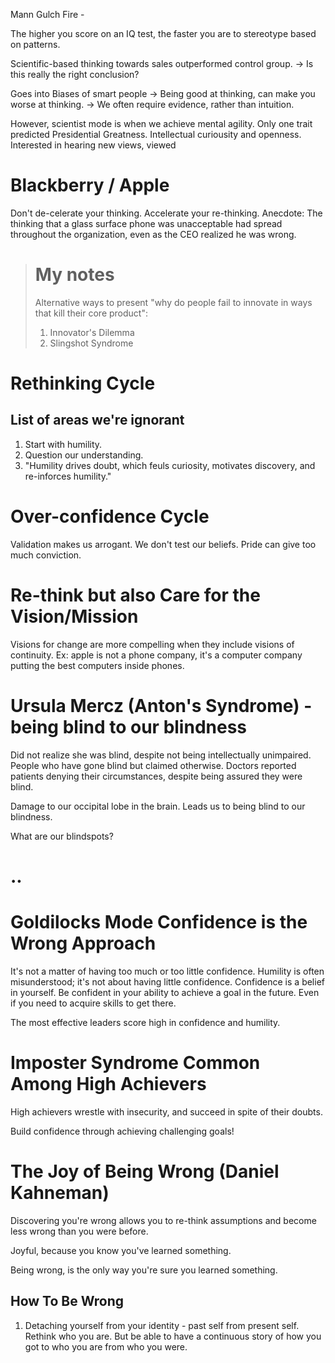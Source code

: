Mann Gulch Fire - 


The higher you score on an IQ test, the faster you are to stereotype based on patterns.

Scientific-based thinking towards sales outperformed control group.
-> Is this really the right conclusion?

Goes into Biases of smart people
-> Being good at thinking, can make you worse at thinking.
-> We often require evidence, rather than intuition.

However, scientist mode is when we achieve mental agility.
Only one trait predicted Presidential Greatness.  Intellectual curiousity and openness.  Interested in hearing new views, viewed 

# Blackberry / Apple

Don't de-celerate your thinking.  Accelerate your re-thinking.
Anecdote: The thinking that a glass surface phone was unacceptable had spread throughout the organization, even as the CEO realized he was wrong.

> # My notes
> Alternative ways to present "why do people fail to innovate in ways that kill their core product":
> 1. Innovator's Dilemma
> 2. Slingshot Syndrome

# Rethinking Cycle

## List of areas we're ignorant

1. Start with humility.
2. Question our understanding.
3. "Humility drives doubt, which feuls curiosity, motivates discovery, and re-inforces humility."

# Over-confidence Cycle

Validation makes us arrogant.  We don't test our beliefs.  Pride can give too much conviction.

# Re-think but also Care for the Vision/Mission
Visions for change are more compelling when they include visions of continuity.
Ex: apple is not a phone company, it's a computer company putting the best computers inside phones.

# Ursula Mercz (Anton's Syndrome) - being blind to our blindness
Did not realize she was blind, despite not being intellectually unimpaired.
People who have gone blind but claimed otherwise.
Doctors reported patients denying their circumstances, despite being assured they were blind.

Damage to our occipital lobe in the brain.  Leads us to being blind to our blindness.

What are our blindspots?

# ..


# Goldilocks Mode Confidence is the Wrong Approach
It's not a matter of having too much or too little confidence.
Humility is often misunderstood; it's not about having little confidence.
Confidence is a belief in yourself.
Be confident in your ability to achieve a goal in the future.  Even if you need to acquire skills to get there.

The most effective leaders score high in confidence and humility.


# Imposter Syndrome Common Among High Achievers

High achievers wrestle with insecurity, and succeed in spite of their doubts.

Build confidence through achieving challenging goals!


# The Joy of Being Wrong (Daniel Kahneman)

Discovering you're wrong allows you to re-think assumptions and become less wrong than you were before.

Joyful, because you know you've learned something.

Being wrong, is the only way you're sure you learned something.

## How To Be Wrong

1. Detaching yourself from your identity - past self from present self.  Rethink who you are.  But be able to have a continuous story of how you got to who you are from who you were.

